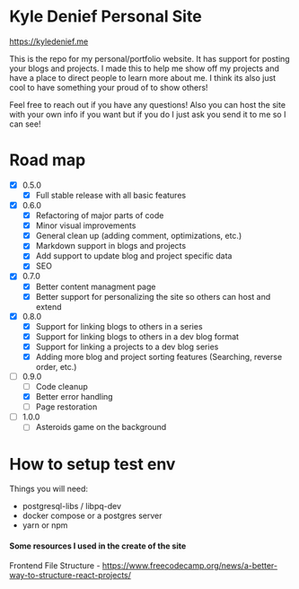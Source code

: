 # Kyle Denief Personal Site 
https://kyledenief.me

This is the repo for my personal/portfolio website. It has support for posting your blogs and projects. I made this to help me show off my projects and have a place to direct people to learn more about me. I think its also just cool to have something your proud of to show others!

Feel free to reach out if you have any questions! Also you can host the site with your own info if you want but if you do I just ask you send it to me so I can see!

# Road map
- [x] 0.5.0
  - [x] Full stable release with all basic features
- [x] 0.6.0
  - [x] Refactoring of major parts of code
  - [x] Minor visual improvements
  - [x] General clean up (adding comment, optimizations, etc.)
  - [x] Markdown support in blogs and projects
  - [x] Add support to update blog and project specific data
  - [x] SEO
- [x] 0.7.0
  - [x] Better content managment page
  - [x] Better support for personalizing the site so others can host and extend
- [x] 0.8.0
  - [x] Support for linking blogs to others in a series
  - [x] Support for linking blogs to others in a dev blog format
  - [x] Support for linking a projects to a dev blog series
  - [x] Adding more blog and project sorting features (Searching, reverse order, etc.)
- [ ] 0.9.0
  - [ ] Code cleanup
  - [x] Better error handling
  - [ ] Page restoration
- [ ] 1.0.0
  - [ ] Asteroids game on the background

# How to setup test env
Things you will need:
- postgresql-libs / libpq-dev
- docker compose or a postgres server
- yarn or npm

#### Some resources I used in the create of the site
Frontend File Structure - https://www.freecodecamp.org/news/a-better-way-to-structure-react-projects/
